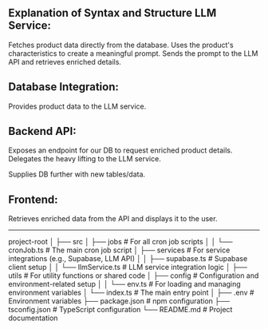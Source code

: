 Explanation of Syntax and Structure
LLM Service:
-----
Fetches product data directly from the database.
Uses the product's characteristics to create a meaningful prompt.
Sends the prompt to the LLM API and retrieves enriched details.

Database Integration:
-----


Provides product data to the LLM service.

Backend API:
-----


Exposes an endpoint for our DB to request enriched product details.
Delegates the heavy lifting to the LLM service.

Supplies DB further with new tables/data.

Frontend:
-----


Retrieves enriched data from the API and displays it to the user.


-----

project-root
│
├── src
│   ├── jobs             # For all cron job scripts
│   │   └── cronJob.ts      # The main cron job script
│   ├── services           # For service integrations (e.g., Supabase, LLM API)
│   │   ├── supabase.ts     # Supabase client setup
│   │   └── llmService.ts   # LLM service integration logic
│   ├── utils              # For utility functions or shared code
│   ├── config             # Configuration and environment-related setup
│   │   └── env.ts          # For loading and managing environment variables
│   └── index.ts            # The main entry point
│
├── .env                    # Environment variables
├── package.json            # npm configuration
├── tsconfig.json           # TypeScript configuration
└── README.md               # Project documentation

